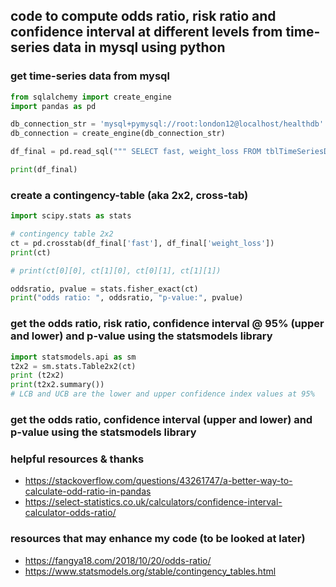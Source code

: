 ## code to compute odds ratio, risk ratio and confidence interval at different levels from time-series data in mysql using python

### get time-series data from mysql
```python
from sqlalchemy import create_engine
import pandas as pd

db_connection_str = 'mysql+pymysql://root:london12@localhost/healthdb'
db_connection = create_engine(db_connection_str)

df_final = pd.read_sql(""" SELECT fast, weight_loss FROM tblTimeSeriesDataEnhanced ORDER BY date; """, con=db_connection)

print(df_final)
```

### create a contingency-table (aka 2x2, cross-tab)
```python
import scipy.stats as stats

# contingency table 2x2
ct = pd.crosstab(df_final['fast'], df_final['weight_loss'])
print(ct)

# print(ct[0][0], ct[1][0], ct[0][1], ct[1][1])

oddsratio, pvalue = stats.fisher_exact(ct)
print("odds ratio: ", oddsratio, "p-value:", pvalue)
```

### get the odds ratio, risk ratio, confidence interval @ 95% (upper and lower) and p-value using the statsmodels library
```python
import statsmodels.api as sm
t2x2 = sm.stats.Table2x2(ct)
print (t2x2)
print(t2x2.summary())
# LCB and UCB are the lower and upper confidence index values at 95%
```

### get the odds ratio, confidence interval (upper and lower) and p-value using the statsmodels library




### helpful resources & thanks
- https://stackoverflow.com/questions/43261747/a-better-way-to-calculate-odd-ratio-in-pandas
- https://select-statistics.co.uk/calculators/confidence-interval-calculator-odds-ratio/

### resources that may enhance my code (to be looked at later)
- https://fangya18.com/2018/10/20/odds-ratio/
- https://www.statsmodels.org/stable/contingency_tables.html
